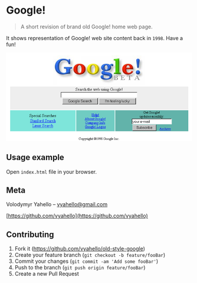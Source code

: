 # Google!
> A short revision of brand old Google! home web page.

It shows representation of Google! web site content back in `1998`. Have a fun!

![Screenshot](img/demo.png)

## Usage example

Open `index.html` file in your browser.

## Meta

Volodymyr Yahello – vyahello@gmail.com

[https://github.com/vyahello](https://github.com/vyahello)

## Contributing

1. Fork it (https://github.com/vyahello/old-style-google)
2. Create your feature branch (`git checkout -b feature/fooBar`)
3. Commit your changes (`git commit -am 'Add some fooBar'`)
4. Push to the branch (`git push origin feature/fooBar`)
5. Create a new Pull Request
